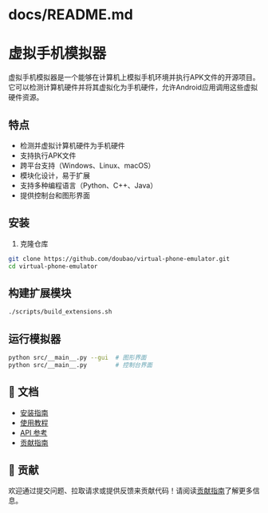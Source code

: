 # docs/README.md
# 虚拟手机模拟器

虚拟手机模拟器是一个能够在计算机上模拟手机环境并执行APK文件的开源项目。它可以检测计算机硬件并将其虚拟化为手机硬件，允许Android应用调用这些虚拟硬件资源。

## 特点

- 检测并虚拟计算机硬件为手机硬件
- 支持执行APK文件
- 跨平台支持（Windows、Linux、macOS）
- 模块化设计，易于扩展
- 支持多种编程语言（Python、C++、Java）
- 提供控制台和图形界面

## 安装

1. 克隆仓库
```bash
git clone https://github.com/doubao/virtual-phone-emulator.git
cd virtual-phone-emulator
```
## 构建扩展模块
```bash
./scripts/build_extensions.sh
```

## 运行模拟器
```bash
python src/__main__.py --gui  # 图形界面
python src/__main__.py        # 控制台界面
```

## 📖 文档  
- [安装指南](./INSTALL.md)  
- [使用教程](./USAGE.md)  
- [API 参考](./API_REFERENCE.md)  
- [贡献指南](./CONTRIBUTING.md)  


## 🤝 贡献  
欢迎通过提交问题、拉取请求或提供反馈来贡献代码！请阅读[贡献指南](./CONTRIBUTING.md)了解更多信息。  